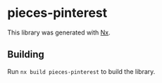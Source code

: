 # pieces-pinterest

This library was generated with [Nx](https://nx.dev).

## Building

Run `nx build pieces-pinterest` to build the library.
